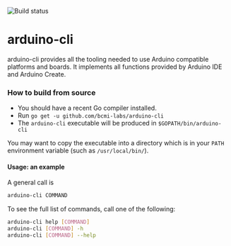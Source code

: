 ![Build status](https://drone.arduino.cc/api/badges/bcmi-labs/arduino-cli/status.svg)

# arduino-cli

arduino-cli provides all the tooling needed to use Arduino compatible platforms and boards.
It implements all functions provided by Arduino IDE and Arduino Create.

### How to build from source

* You should have a recent Go compiler installed.
* Run `go get -u github.com/bcmi-labs/arduino-cli`
* The `arduino-cli` executable will be produced in `$GOPATH/bin/arduino-cli`

You may want to copy the executable into a directory which is in your `PATH` environment variable
(such as `/usr/local/bin/`).

#### Usage: an example

A general call is
```bash
arduino-cli COMMAND
```

To see the full list of commands, call one of the following:

```bash
arduino-cli help [COMMAND]
arduino-cli [COMMAND] -h
arduino-cli [COMMAND] --help
```

